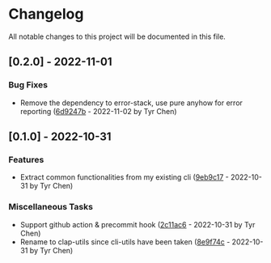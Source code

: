 # Changelog

All notable changes to this project will be documented in this file.

## [0.2.0] - 2022-11-01

### Bug Fixes

- Remove the dependency to error-stack, use pure anyhow for error reporting ([6d9247b](6d9247b86d84281a2d118a9249f832e1c26dcf12) - 2022-11-02 by Tyr Chen)

## [0.1.0] - 2022-10-31

### Features

- Extract common functionalities from my existing cli ([9eb9c17](9eb9c17d30ab8d2268aac4c0f6befda43ea6c8e4) - 2022-10-31 by Tyr Chen)

### Miscellaneous Tasks

- Support github action & precommit hook ([2c11ac6](2c11ac6d0e0726989ad8cac69066fedb3862b866) - 2022-10-31 by Tyr Chen)
- Rename to clap-utils since cli-utils have been taken ([8e9f74c](8e9f74cd0b79066404eab92b62600d2947ab040c) - 2022-10-31 by Tyr Chen)

<!-- generated by git-cliff -->
